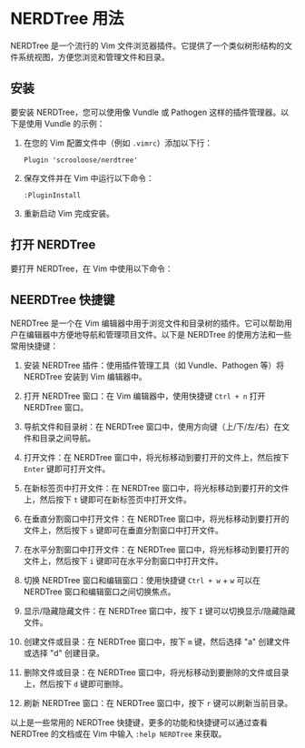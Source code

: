 # NERDTree 用法

NERDTree 是一个流行的 Vim 文件浏览器插件。它提供了一个类似树形结构的文件系统视图，方便您浏览和管理文件和目录。

## 安装

要安装 NERDTree，您可以使用像 Vundle 或 Pathogen 这样的插件管理器。以下是使用 Vundle 的示例：

1. 在您的 Vim 配置文件中（例如 `.vimrc`）添加以下行：

    ```vim
    Plugin 'scrooloose/nerdtree'
    ```

2. 保存文件并在 Vim 中运行以下命令：

    ```vim
    :PluginInstall
    ```

3. 重新启动 Vim 完成安装。

## 打开 NERDTree

要打开 NERDTree，在 Vim 中使用以下命令：

## NEERDTree 快捷键
NERDTree 是一个在 Vim 编辑器中用于浏览文件和目录树的插件。它可以帮助用户在编辑器中方便地导航和管理项目文件。以下是 NERDTree 的使用方法和一些常用快捷键：

1. 安装 NERDTree 插件：使用插件管理工具（如 Vundle、Pathogen 等）将 NERDTree 安装到 Vim 编辑器中。

2. 打开 NERDTree 窗口：在 Vim 编辑器中，使用快捷键 `Ctrl + n` 打开 NERDTree 窗口。

3. 导航文件和目录树：在 NERDTree 窗口中，使用方向键（上/下/左/右）在文件和目录之间导航。

4. 打开文件：在 NERDTree 窗口中，将光标移动到要打开的文件上，然后按下 `Enter` 键即可打开文件。

5. 在新标签页中打开文件：在 NERDTree 窗口中，将光标移动到要打开的文件上，然后按下 `t` 键即可在新标签页中打开文件。

6. 在垂直分割窗口中打开文件：在 NERDTree 窗口中，将光标移动到要打开的文件上，然后按下 `s` 键即可在垂直分割窗口中打开文件。

7. 在水平分割窗口中打开文件：在 NERDTree 窗口中，将光标移动到要打开的文件上，然后按下 `i` 键即可在水平分割窗口中打开文件。

8. 切换 NERDTree 窗口和编辑窗口：使用快捷键 `Ctrl + w` + `w` 可以在 NERDTree 窗口和编辑窗口之间切换焦点。

9. 显示/隐藏隐藏文件：在 NERDTree 窗口中，按下 `I` 键可以切换显示/隐藏隐藏文件。

10. 创建文件或目录：在 NERDTree 窗口中，按下 `m` 键，然后选择 "a" 创建文件或选择 "d" 创建目录。

11. 删除文件或目录：在 NERDTree 窗口中，将光标移动到要删除的文件或目录上，然后按下 `d` 键即可删除。

12. 刷新 NERDTree 窗口：在 NERDTree 窗口中，按下 `r` 键可以刷新当前目录。

以上是一些常用的 NERDTree 快捷键，更多的功能和快捷键可以通过查看 NERDTree 的文档或在 Vim 中输入 `:help NERDTree` 来获取。